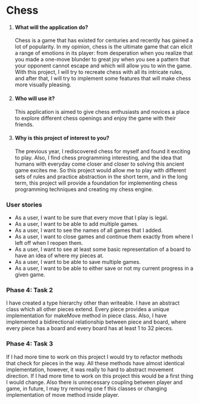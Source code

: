<h1>Chess</h1>
<ol>
<li><h4>What will the application do?</h4>
<p>Chess is a game that has existed for centuries and recently has gained a lot of popularity. In my opinion, chess is the ultimate game that can elicit a range of emotions in its player: from desperation when you realize that you made a one-move blunder to great joy when you see a pattern that your opponent cannot escape and which will allow you to win the game. With this project, I will try to recreate chess with all its intricate rules, and after that, I will try to implement some features that will make chess more visually pleasing.</p></li>
<li><h4>Who will use it? </h4>
<p>This application is aimed to give chess enthusiasts and novices a place to explore different chess openings and enjoy the game with their friends.</p></li>
<li><h4>Why is this project of interest to you? </h4>
<p>The previous year, I rediscovered chess for myself and found it exciting to play. Also, I find chess programming interesting, and the idea that humans with everyday come closer and closer to solving this ancient game excites me. So this project would allow me to play with different sets of rules and practice abstraction in the short term, and in the long term, this project will provide a foundation for implementing chess programming techniques and creating my chess engine.</p></li>
</ol>

<h3>User stories</h3>
<ul>
<li>As a user, I want to be sure that every move that I play is legal.</li>
<li>As a user, I want to be able to add multiple games.</li>
<li>As a user, I want to see the names of all games that I added.</li>
<li>As a user, I want to close games and continue them exactly from where I left off when I reopen them.</li>
<li>As a user, I want to see at least some basic representation of a board to have an idea of where my pieces at.</li>
<li>As a user, I want to be able to save multiple games.</li>
<li>As a user, I want to be able to either save or not my current progress in a given game.</li>
</ul>

<h3>Phase 4: Task 2</h2>
<p> I have created a type hierarchy other than writeable. I have an abstract class which all other pieces extend.
Every piece provides a unique implementation for makeMove method in piece class. Also, I have implemented a bidirectional
relationship between piece and board, where every piece has a board and every board has at least 1 to 32 pieces.</p>

<h3>Phase 4: Task 3 </h3>
<p> If I had more time to work on this project I would try to refactor methods that check for pieces in the way.
All these methods have almost identical implementation, however, it was really to hard to abstract movement direction. 
If I had more time to work on this project this would be a first thing I would change. Also there is unnecessary 
coupling between player and game, in future, I may try removing one f this classes or changing implementation of move 
method inside player.</p>
